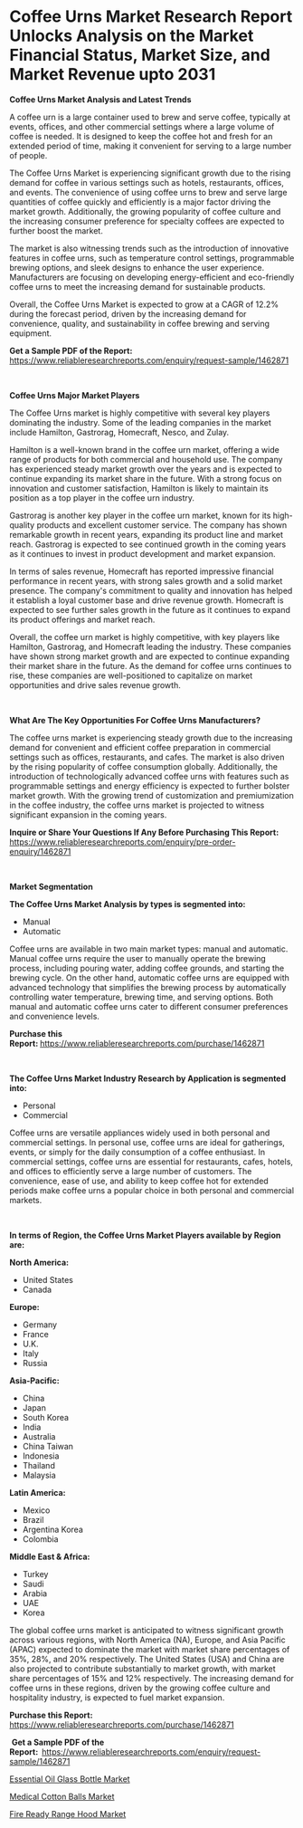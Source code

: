 <p><h1>Coffee Urns Market Research Report Unlocks Analysis on the Market Financial Status, Market Size, and Market Revenue upto 2031</h1></p><p><strong>Coffee Urns Market Analysis and Latest Trends</strong></p>
<p><p>A coffee urn is a large container used to brew and serve coffee, typically at events, offices, and other commercial settings where a large volume of coffee is needed. It is designed to keep the coffee hot and fresh for an extended period of time, making it convenient for serving to a large number of people.</p><p>The Coffee Urns Market is experiencing significant growth due to the rising demand for coffee in various settings such as hotels, restaurants, offices, and events. The convenience of using coffee urns to brew and serve large quantities of coffee quickly and efficiently is a major factor driving the market growth. Additionally, the growing popularity of coffee culture and the increasing consumer preference for specialty coffees are expected to further boost the market.</p><p>The market is also witnessing trends such as the introduction of innovative features in coffee urns, such as temperature control settings, programmable brewing options, and sleek designs to enhance the user experience. Manufacturers are focusing on developing energy-efficient and eco-friendly coffee urns to meet the increasing demand for sustainable products.</p><p>Overall, the Coffee Urns Market is expected to grow at a CAGR of 12.2% during the forecast period, driven by the increasing demand for convenience, quality, and sustainability in coffee brewing and serving equipment.</p></p>
<p><strong>Get a Sample PDF of the Report:&nbsp;</strong> <a href="https://www.reliableresearchreports.com/enquiry/request-sample/1462871">https://www.reliableresearchreports.com/enquiry/request-sample/1462871</a></p>
<p>&nbsp;</p>
<p><strong>Coffee Urns Major Market Players</strong></p>
<p><p>The Coffee Urns market is highly competitive with several key players dominating the industry. Some of the leading companies in the market include Hamilton, Gastrorag, Homecraft, Nesco, and Zulay.</p><p>Hamilton is a well-known brand in the coffee urn market, offering a wide range of products for both commercial and household use. The company has experienced steady market growth over the years and is expected to continue expanding its market share in the future. With a strong focus on innovation and customer satisfaction, Hamilton is likely to maintain its position as a top player in the coffee urn industry.</p><p>Gastrorag is another key player in the coffee urn market, known for its high-quality products and excellent customer service. The company has shown remarkable growth in recent years, expanding its product line and market reach. Gastrorag is expected to see continued growth in the coming years as it continues to invest in product development and market expansion.</p><p>In terms of sales revenue, Homecraft has reported impressive financial performance in recent years, with strong sales growth and a solid market presence. The company's commitment to quality and innovation has helped it establish a loyal customer base and drive revenue growth. Homecraft is expected to see further sales growth in the future as it continues to expand its product offerings and market reach.</p><p>Overall, the coffee urn market is highly competitive, with key players like Hamilton, Gastrorag, and Homecraft leading the industry. These companies have shown strong market growth and are expected to continue expanding their market share in the future. As the demand for coffee urns continues to rise, these companies are well-positioned to capitalize on market opportunities and drive sales revenue growth.</p></p>
<p>&nbsp;</p>
<p><strong>What Are The Key Opportunities For Coffee Urns Manufacturers?</strong></p>
<p><p>The coffee urns market is experiencing steady growth due to the increasing demand for convenient and efficient coffee preparation in commercial settings such as offices, restaurants, and cafes. The market is also driven by the rising popularity of coffee consumption globally. Additionally, the introduction of technologically advanced coffee urns with features such as programmable settings and energy efficiency is expected to further bolster market growth. With the growing trend of customization and premiumization in the coffee industry, the coffee urns market is projected to witness significant expansion in the coming years.</p></p>
<p><strong>Inquire or Share Your Questions If Any Before Purchasing This Report:</strong> <a href="https://www.reliableresearchreports.com/enquiry/pre-order-enquiry/1462871">https://www.reliableresearchreports.com/enquiry/pre-order-enquiry/1462871</a></p>
<p>&nbsp;</p>
<p><strong>Market Segmentation</strong></p>
<p><strong>The Coffee Urns Market Analysis by types is segmented into:</strong></p>
<p><ul><li>Manual</li><li>Automatic</li></ul></p>
<p><p>Coffee urns are available in two main market types: manual and automatic. Manual coffee urns require the user to manually operate the brewing process, including pouring water, adding coffee grounds, and starting the brewing cycle. On the other hand, automatic coffee urns are equipped with advanced technology that simplifies the brewing process by automatically controlling water temperature, brewing time, and serving options. Both manual and automatic coffee urns cater to different consumer preferences and convenience levels.</p></p>
<p><strong>Purchase this Report:&nbsp;</strong><a href="https://www.reliableresearchreports.com/purchase/1462871">https://www.reliableresearchreports.com/purchase/1462871</a></p>
<p>&nbsp;</p>
<p><strong>The Coffee Urns Market Industry Research by Application is segmented into:</strong></p>
<p><ul><li>Personal</li><li>Commercial</li></ul></p>
<p><p>Coffee urns are versatile appliances widely used in both personal and commercial settings. In personal use, coffee urns are ideal for gatherings, events, or simply for the daily consumption of a coffee enthusiast. In commercial settings, coffee urns are essential for restaurants, cafes, hotels, and offices to efficiently serve a large number of customers. The convenience, ease of use, and ability to keep coffee hot for extended periods make coffee urns a popular choice in both personal and commercial markets.</p></p>
<p>&nbsp;</p>
<p><strong>In terms of Region, the Coffee Urns Market Players available by Region are:</strong></p>
<p>
    <p> <strong> North America: </strong>
        <ul>
            <li>United States</li>
            <li>Canada</li>
        </ul>
        </p> 
    <p> <strong> Europe: </strong>
        <ul>
            <li>Germany</li>
            <li>France</li>
            <li>U.K.</li>
            <li>Italy</li>
            <li>Russia</li>
        </ul>
        </p> 
    <p> <strong> Asia-Pacific: </strong>
        <ul>
            <li>China</li>
            <li>Japan</li>
            <li>South Korea</li>
            <li>India</li>
            <li>Australia</li>
            <li>China Taiwan</li>
            <li>Indonesia</li>
            <li>Thailand</li>
            <li>Malaysia</li>
        </ul>
        </p> 
    <p> <strong> Latin America: </strong>
        <ul>
            <li>Mexico</li>
            <li>Brazil</li>
            <li>Argentina Korea</li>
            <li>Colombia</li>
        </ul>
        </p> 
    <p> <strong> Middle East & Africa: </strong>
        <ul>
            <li>Turkey</li>
            <li>Saudi</li>
            <li>Arabia</li>
            <li>UAE</li>
            <li>Korea</li>
        </ul>
    </p>
    </p>
<p><p>The global coffee urns market is anticipated to witness significant growth across various regions, with North America (NA), Europe, and Asia Pacific (APAC) expected to dominate the market with market share percentages of 35%, 28%, and 20% respectively. The United States (USA) and China are also projected to contribute substantially to market growth, with market share percentages of 15% and 12% respectively. The increasing demand for coffee urns in these regions, driven by the growing coffee culture and hospitality industry, is expected to fuel market expansion.</p></p>
<p><strong>Purchase this Report: </strong><a href="https://www.reliableresearchreports.com/purchase/1462871">https://www.reliableresearchreports.com/purchase/1462871</a></p>
<p>&nbsp;<strong>Get a Sample PDF of the Report:&nbsp;&nbsp;</strong><a href="https://www.reliableresearchreports.com/enquiry/request-sample/1462871">https://www.reliableresearchreports.com/enquiry/request-sample/1462871</a></p>
<p><strong></strong></p>
<p><p><a href="https://github.com/CliffMedina6/Market-Research-Report-List-4/blob/main/essential-oil-glass-bottle-market.md">Essential Oil Glass Bottle Market</a></p><p><a href="https://github.com/Sinjinluong3e0awx2m195k76/Market-Research-Report-List-1/blob/main/medical-cotton-balls-market.md">Medical Cotton Balls Market</a></p><p><a href="https://github.com/shotows/Market-Research-Report-List-1/blob/main/fire-ready-range-hood-market.md">Fire Ready Range Hood Market</a></p></p>